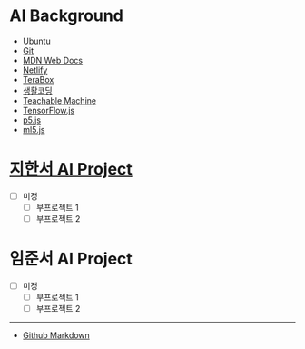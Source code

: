 # AI Background
- [Ubuntu](./background/ubuntu.md)
- [Git](./background/git.md)
- [MDN Web Docs](https://developer.mozilla.org/ko/)
- [Netlify](https://www.netlify.com/)
- [TeraBox](https://www.terabox.com/)
- [생활코딩](https://opentutorials.org/course/1)
- [Teachable Machine](https://teachablemachine.withgoogle.com/)
- [TensorFlow.js](https://www.tensorflow.org/js/)
- [p5.js](https://p5js.org/)
- [ml5.js](https://ml5js.org/)



# [지한서 AI Project](./han-seo/project.md)
- [ ] 미정  
  - [ ] 부프로젝트 1
  - [ ] 부프로젝트 2

# 임준서 AI Project
- [ ] 미정  
  - [ ] 부프로젝트 1
  - [ ] 부프로젝트 2

---

- [Github Markdown](https://docs.github.com/en/get-started/writing-on-github/getting-started-with-writing-and-formatting-on-github/basic-writing-and-formatting-syntax)
